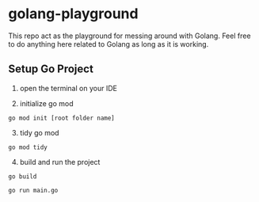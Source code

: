 # golang-playground
This repo act as the playground for messing around with Golang. Feel free to do anything here related to Golang as long as it is working.

## Setup Go Project

1. open the terminal on your IDE

2. initialize go mod

```
go mod init [root folder name]
```

3. tidy go mod

```
go mod tidy
```

4. build and run the project

```
go build

go run main.go
```
